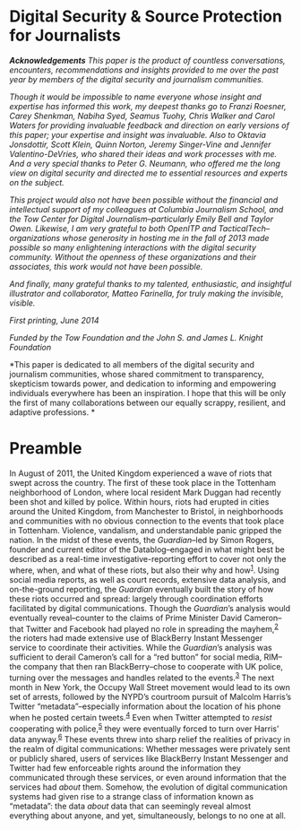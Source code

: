 Digital Security &amp; Source Protection for Journalists
========

***Acknowledgements***
*This paper is the product of countless conversations, encounters,
recommendations and insights provided to me over the past year by
members of the digital security and journalism communities.*

*Though it would be impossible to name everyone whose insight and
expertise has informed this work, my deepest thanks go to Franzi
Roesner, Carey Shenkman, Nabiha Syed, Seamus Tuohy, Chris Walker and
Carol Waters for providing invaluable feedback and direction on early
versions of this paper; your expertise and insight was invaluable. Also
to Oktavia Jonsdottir, Scott Klein, Quinn Norton, Jeremy Singer-Vine and
Jennifer Valentino-DeVries, who shared their ideas and work processes
with me. And a very special thanks to Peter G. Neumann, who offered me
the long view on digital security and directed me to essential resources
and experts on the subject.*

*This project would also not have been possible without the financial
and intellectual support of my colleagues at Columbia Journalism School,
and the Tow Center for Digital Journalism–particularly Emily Bell and
Taylor Owen. Likewise, I am very grateful to both OpenITP and
TacticalTech–organizations whose generosity in hosting me in the fall of
2013 made possible so many enlightening interactions with the digital
security community. Without the openness of these organizations and
their associates, this work would not have been possible.*

*And finally, many grateful thanks to my talented, enthusiastic, and
insightful illustrator and collaborator, Matteo Farinella, for truly
making the invisible, visible.*

*First printing, <span>June 2014</span>*

*Funded by the Tow Foundation
and the John S. and James L. Knight Foundation*



*This paper is dedicated to all members of the digital security and
journalism communities, whose shared commitment to transparency,
skepticism towards power, and dedication to informing and empowering
individuals everywhere has been an inspiration. I hope that this will be
only the first of many collaborations between our equally scrappy,
resilient, and adaptive professions. *

Preamble
========

In August of 2011, the United Kingdom experienced a wave of riots that
swept across the country. The first of these took place in the Tottenham
neighborhood of London, where local resident Mark Duggan had recently
been shot and killed by police. Within hours, riots had erupted in
cities around the United Kingdom, from Manchester to Bristol, in
neighborhoods and communities with no obvious connection to the events
that took place in Tottenham. Violence, vandalism, and understandable
panic gripped the nation. In the midst of these events, the
*Guardian*–led by Simon Rogers, founder and current editor of the
Datablog–engaged in what might best be described as a real-time
investigative-reporting effort to cover not only the where, when, and
what of these riots, but also their why and
how<sup>[1](/digital-security-for-journalists/footnotes/README.html)</sup>. Using social media reports, as
well as court records, extensive data analysis, and on-the-ground
reporting, the *Guardian* eventually built the story of how these riots
occurred and spread: largely through coordination efforts facilitated by
digital communications. Though the *Guardian*’s analysis would
eventually reveal–counter to the claims of Prime Minister David
Cameron–that Twitter and Facebook had played no role in spreading the
mayhem,<sup>[2](/digital-security-for-journalists/footnotes/README.html)</sup> the rioters had made
extensive use of BlackBerry Instant Messenger service to coordinate
their activities. While the *Guardian*’s analysis was sufficient to
derail Cameron’s call for a “red button” for social media, RIM–the
company that then ran BlackBerry–chose to cooperate with UK police,
turning over the messages and handles related to the
events.<sup>[3](/digital-security-for-journalists/footnotes/README.html)</sup> The next month in New York,
the Occupy Wall Street movement would lead to its own set of arrests,
followed by the NYPD’s courtroom pursuit of Malcolm Harris’s Twitter
“metadata”–especially information about the location of his phone when
he posted certain tweets.<sup>[4](/digital-security-for-journalists/footnotes/README.html)</sup> Even when
Twitter attempted to *resist* cooperating with
police,<sup>[5](/digital-security-for-journalists/footnotes/README.html)</sup> they were eventually forced
to turn over Harris’ data anyway.<sup>[6](/digital-security-for-journalists/footnotes/README.html)</sup>
These events threw into sharp relief the realities of privacy in the
realm of digital communications: Whether messages were privately sent or
publicly shared, users of services like BlackBerry Instant Messenger and
Twitter had few enforceable rights around the information they
communicated through these services, or even around information that the
services had *about* them. Somehow, the evolution of digital
communication systems had given rise to a strange class of information
known as “metadata”: the data *about* data that can seemingly reveal
almost everything about anyone, and yet, simultaneously, belongs to no
one at all.
